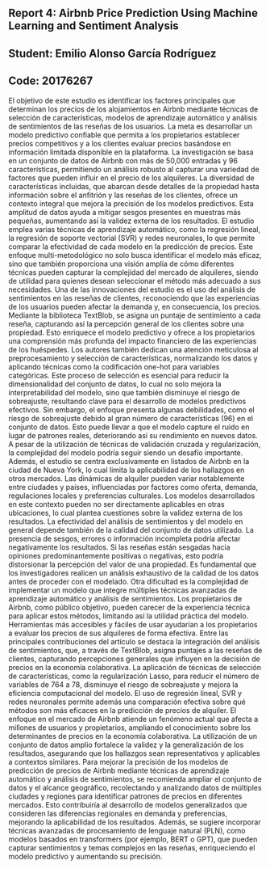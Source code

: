 ## Report 4: Airbnb Price Prediction Using Machine Learning and Sentiment Analysis
## Student: Emilio Alonso García Rodríguez
## Code: 20176267

El objetivo de este estudio es identificar los factores principales que determinan los precios de los alojamientos en Airbnb mediante técnicas de selección de características, modelos de aprendizaje automático y análisis de sentimientos de las reseñas de los usuarios. La meta es desarrollar un modelo predictivo confiable que permita a los propietarios establecer precios competitivos y a los clientes evaluar precios basándose en información limitada disponible en la plataforma.
La investigación se basa en un conjunto de datos de Airbnb con más de 50,000 entradas y 96 características, permitiendo un análisis robusto al capturar una variedad de factores que pueden influir en el precio de los alquileres. La diversidad de características incluidas, que abarcan desde detalles de la propiedad hasta información sobre el anfitrión y las reseñas de los clientes, ofrece un contexto integral que mejora la precisión de los modelos predictivos. Esta amplitud de datos ayuda a mitigar sesgos presentes en muestras más pequeñas, aumentando así la validez externa de los resultados.
El estudio emplea varias técnicas de aprendizaje automático, como la regresión lineal, la regresión de soporte vectorial (SVR) y redes neuronales, lo que permite comparar la efectividad de cada modelo en la predicción de precios. Este enfoque multi-metodológico no solo busca identificar el modelo más eficaz, sino que también proporciona una visión amplia de cómo diferentes técnicas pueden capturar la complejidad del mercado de alquileres, siendo de utilidad para quienes desean seleccionar el método más adecuado a sus necesidades.
Una de las innovaciones del estudio es el uso del análisis de sentimientos en las reseñas de clientes, reconociendo que las experiencias de los usuarios pueden afectar la demanda y, en consecuencia, los precios. Mediante la biblioteca TextBlob, se asigna un puntaje de sentimiento a cada reseña, capturando así la percepción general de los clientes sobre una propiedad. Esto enriquece el modelo predictivo y ofrece a los propietarios una comprensión más profunda del impacto financiero de las experiencias de los huéspedes.
Los autores también dedican una atención meticulosa al preprocesamiento y selección de características, normalizando los datos y aplicando técnicas como la codificación one-hot para variables categóricas. Este proceso de selección es esencial para reducir la dimensionalidad del conjunto de datos, lo cual no solo mejora la interpretabilidad del modelo, sino que también disminuye el riesgo de sobreajuste, resultando clave para el desarrollo de modelos predictivos efectivos.
Sin embargo, el enfoque presenta algunas debilidades, como el riesgo de sobreajuste debido al gran número de características (96) en el conjunto de datos. Esto puede llevar a que el modelo capture el ruido en lugar de patrones reales, deteriorando así su rendimiento en nuevos datos. A pesar de la utilización de técnicas de validación cruzada y regularización, la complejidad del modelo podría seguir siendo un desafío importante. Además, el estudio se centra exclusivamente en listados de Airbnb en la ciudad de Nueva York, lo cual limita la aplicabilidad de los hallazgos en otros mercados. Las dinámicas de alquiler pueden variar notablemente entre ciudades y países, influenciadas por factores como oferta, demanda, regulaciones locales y preferencias culturales. Los modelos desarrollados en este contexto pueden no ser directamente aplicables en otras ubicaciones, lo cual plantea cuestiones sobre la validez externa de los resultados.
La efectividad del análisis de sentimientos y del modelo en general depende también de la calidad del conjunto de datos utilizado. La presencia de sesgos, errores o información incompleta podría afectar negativamente los resultados. Si las reseñas están sesgadas hacia opiniones predominantemente positivas o negativas, esto podría distorsionar la percepción del valor de una propiedad. Es fundamental que los investigadores realicen un análisis exhaustivo de la calidad de los datos antes de proceder con el modelado.
Otra dificultad es la complejidad de implementar un modelo que integre múltiples técnicas avanzadas de aprendizaje automático y análisis de sentimientos. Los propietarios de Airbnb, como público objetivo, pueden carecer de la experiencia técnica para aplicar estos métodos, limitando así la utilidad práctica del modelo. Herramientas más accesibles y fáciles de usar ayudarían a los propietarios a evaluar los precios de sus alquileres de forma efectiva.
Entre las principales contribuciones del artículo se destaca la integración del análisis de sentimientos, que, a través de TextBlob, asigna puntajes a las reseñas de clientes, capturando percepciones generales que influyen en la decisión de precios en la economía colaborativa. La aplicación de técnicas de selección de características, como la regularización Lasso, para reducir el número de variables de 764 a 78, disminuye el riesgo de sobreajuste y mejora la eficiencia computacional del modelo. El uso de regresión lineal, SVR y redes neuronales permite además una comparación efectiva sobre qué métodos son más eficaces en la predicción de precios de alquiler. El enfoque en el mercado de Airbnb atiende un fenómeno actual que afecta a millones de usuarios y propietarios, ampliando el conocimiento sobre los determinantes de precios en la economía colaborativa. La utilización de un conjunto de datos amplio fortalece la validez y la generalización de los resultados, asegurando que los hallazgos sean representativos y aplicables a contextos similares.
Para mejorar la precisión de los modelos de predicción de precios de Airbnb mediante técnicas de aprendizaje automático y análisis de sentimientos, se recomienda ampliar el conjunto de datos y el alcance geográfico, recolectando y analizando datos de múltiples ciudades y regiones para identificar patrones de precios en diferentes mercados. Esto contribuiría al desarrollo de modelos generalizados que consideren las diferencias regionales en demanda y preferencias, mejorando la aplicabilidad de los resultados. Además, se sugiere incorporar técnicas avanzadas de procesamiento de lenguaje natural (PLN), como modelos basados en transformers (por ejemplo, BERT o GPT), que pueden capturar sentimientos y temas complejos en las reseñas, enriqueciendo el modelo predictivo y aumentando su precisión.
